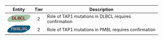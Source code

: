 |Entity|Tier|Description              |
|:----:|:----:|------------------------------|
|![DLBCL](images/icons/DLBCL_tier2.png) | 2 | Role of TAP1 mutations in DLBCL requires confirmation|
|![PMBL](images/icons/PMBL_tier2.png) | 2 | Role of TAP1 mutations in PMBL requires confirmation|
